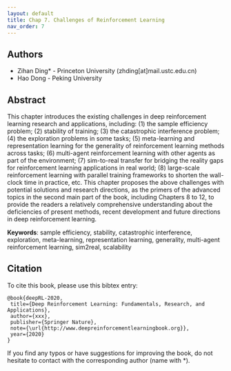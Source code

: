 ```yaml
---
layout: default
title: Chap 7. Challenges of Reinforcement Learning
nav_order: 7
---
```


## Authors

- Zihan Ding* - Princeton University (zhding[at]mail.ustc.edu.cn)
- Hao Dong - Peking University 

## Abstract

This chapter introduces the existing challenges in deep reinforcement learning research and applications, including: (1) the sample efficiency problem; (2) stability of training; (3) the catastrophic interference problem; (4) the exploration problems in some tasks; (5) meta-learning and representation learning for the generality of reinforcement learning methods across tasks; (6) multi-agent reinforcement learning with other agents as part of the environment; (7) sim-to-real transfer for bridging the reality gaps for reinforcement learning applications in real world; (8) large-scale reinforcement learning with parallel training frameworks to shorten the wall-clock time in practice, etc. This chapter proposes the above challenges with potential solutions and research directions, as the primers of the advanced topics in the second main part of the book, including Chapters 8 to 12, to provide the readers a relatively comprehensive understanding about the deficiencies of present methods, recent development and future directions in deep reinforcement learning.

**Keywords**: sample efficiency, stability, catastrophic interference, exploration, meta-learning, representation learning, generality, multi-agent reinforcement learning, sim2real, scalability

## Citation

To cite this book, please use this bibtex entry:

```
@book{deepRL-2020,
 title={Deep Reinforcement Learning: Fundamentals, Research, and Applications},
 author={xxx},
 publisher={Springer Nature},
 note={\url{http://www.deepreinforcementlearningbook.org}},
 year={2020}
}
```





If you find any typos or have suggestions for improving the book, do not hesitate to contact with the corresponding author (name with *).